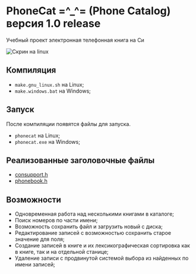 # PhoneCat =^_^= (Phone Catalog) версия 1.0 release
Учебный проект электронная телефонная книга на Си

![Скрин на linux](https://github.com/asmazovec/prog.sem2.8/blob/master/screenshots/screen1.png)

## Компиляция

- `make.gnu_linux.sh` на Linux;
- `make.windows.bat` на Windows;

## Запуск

После компиляции появятся файлы для запуска.

- `phonecat` на Linux;
- `phonecat.exe` на Windows;

## Реализованные заголовочные файлы

- [consupport.h](https://github.com/asmazovec/prog.sem2.8/blob/master/man/consupport.h.md)
- [phonebook.h](https://github.com/asmazovec/prog.sem2.8/blob/master/man/phonebook.h.md)

## Возможности

- Одновременная работа над несколькими книгами в каталоге;
- Поиск номеров по части имени;
- Возможность сохранить файл и загрузить новый с диска;
- Редактирование записей с возможностью сохранить старое значение для поля;
- Создание записей в книге и их лексикографическая сортировка как в книге, так и на отдельной станице;
- Удаление записи с продвинутой системой выбора из найденных по имени записей;
